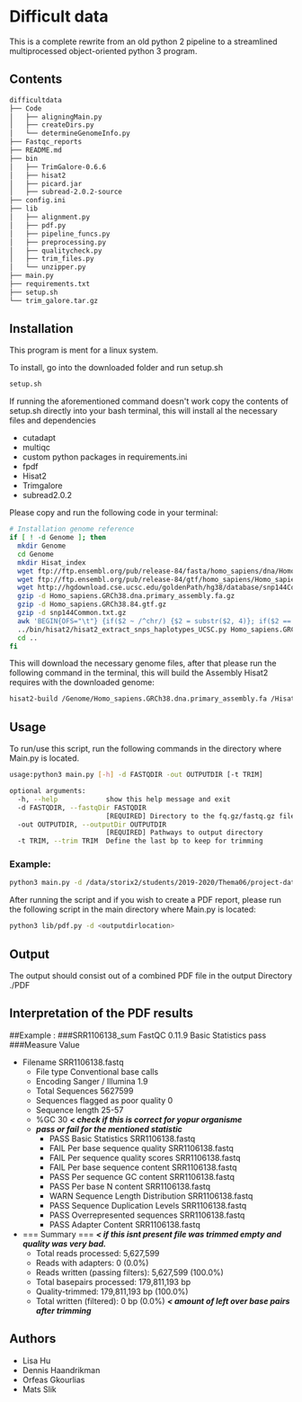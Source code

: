 # Difficult data

This is a complete rewrite from an old python 2 pipeline to a streamlined multiprocessed object-oriented python 3 program.

## Contents
```bash
difficultdata
├── Code
│   ├── aligningMain.py
│   ├── createDirs.py
│   └── determineGenomeInfo.py
├── Fastqc_reports
├── README.md
├── bin
│   ├── TrimGalore-0.6.6
│   ├── hisat2
│   ├── picard.jar
│   ├── subread-2.0.2-source
├── config.ini
├── lib
│   ├── alignment.py
│   ├── pdf.py
│   ├── pipeline_funcs.py
│   ├── preprocessing.py
│   ├── qualitycheck.py
│   ├── trim_files.py
│   └── unzipper.py
├── main.py
├── requirements.txt
├── setup.sh
└── trim_galore.tar.gz


```

## Installation 
This program is ment for a linux system.

To install, go into the downloaded folder and run setup.sh 
```bash
setup.sh
```
If running the aforementioned command doesn't work copy the contents of setup.sh directly into your bash terminal,
this will install al the necessary files and dependencies 
* cutadapt
* multiqc
* custom python packages in requirements.ini
* fpdf
* Hisat2
* Trimgalore
* subread2.0.2

Please copy and run the following code in your terminal:
```bash
# Installation genome reference
if [ ! -d Genome ]; then
  mkdir Genome
  cd Genome
  mkdir Hisat_index
  wget ftp://ftp.ensembl.org/pub/release-84/fasta/homo_sapiens/dna/Homo_sapiens.GRCh38.dna.primary_assembly.fa.gz
  wget ftp://ftp.ensembl.org/pub/release-84/gtf/homo_sapiens/Homo_sapiens.GRCh38.84.gtf.gz
  wget http://hgdownload.cse.ucsc.edu/goldenPath/hg38/database/snp144Common.txt.gz
  gzip -d Homo_sapiens.GRCh38.dna.primary_assembly.fa.gz
  gzip -d Homo_sapiens.GRCh38.84.gtf.gz
  gzip -d snp144Common.txt.gz
  awk 'BEGIN{OFS="\t"} {if($2 ~ /^chr/) {$2 = substr($2, 4)}; if($2 == "M") {$2 = "MT"} print}' snp144Common.txt > snp144Common.txt.ensembl
  ../bin/hisat2/hisat2_extract_snps_haplotypes_UCSC.py Homo_sapiens.GRCh38.dna.primary_assembly.fa snp144Common.txt.ensembl Homo_sapiens
  cd ..
fi

```
This will download the necessary genome files, 
after that please run the following command in the terminal, this will build the Assembly Hisat2 requires with the downloaded genome:
```bash
hisat2-build /Genome/Homo_sapiens.GRCh38.dna.primary_assembly.fa /Hisat_index/Homo_sapiens.GRCh38.dna.primary_assemblytest
```

## Usage 

To run/use this script, run the following commands in the directory where Main.py is located.
```bash
usage:python3 main.py [-h] -d FASTQDIR -out OUTPUTDIR [-t TRIM]

optional arguments:
  -h, --help            show this help message and exit
  -d FASTQDIR, --fastqDir FASTQDIR
                        [REQUIRED] Directory to the fq.gz/fastq.gz files
  -out OUTPUTDIR, --outputDir OUTPUTDIR
                        [REQUIRED] Pathways to output directory
  -t TRIM, --trim TRIM  Define the last bp to keep for trimming

```
### Example:
```bash
python3 main.py -d /data/storix2/students/2019-2020/Thema06/project-data/How_to_deal_with_difficult_data/Data -o hs -out /students/2021-2022/Thema06/mpslik
```

After running the script and if you wish to create a PDF report, please run the following script in the main directory where Main.py is located: 
```bash
python3 lib/pdf.py -d <outputdirlocation>
```

## Output

The output should consist out of a combined PDF file in the output Directory ./PDF

## Interpretation of the PDF results 

##Example :
###SRR1106138_sum
FastQC	0.11.9
Basic Statistics	pass
###Measure	Value
- Filename	SRR1106138.fastq 
  - File type	Conventional base calls
  - Encoding	Sanger / Illumina 1.9
  - Total Sequences	5627599
  - Sequences flagged as poor quality	0
  - Sequence length	25-57
  - %GC	30  ***< check if this is correct for yopur organisme*** 
  - ***pass or fail for the mentioned statistic***
    - PASS	Basic Statistics	SRR1106138.fastq
    - FAIL	Per base sequence quality	SRR1106138.fastq
    - FAIL	Per sequence quality scores	SRR1106138.fastq
    - FAIL	Per base sequence content	SRR1106138.fastq
    - PASS	Per sequence GC content	SRR1106138.fastq
    - PASS	Per base N content	SRR1106138.fastq
    - WARN	Sequence Length Distribution	SRR1106138.fastq
    - PASS	Sequence Duplication Levels	SRR1106138.fastq
    - PASS	Overrepresented sequences	SRR1106138.fastq
    - PASS	Adapter Content	SRR1106138.fastq
- === Summary === ***< if this isnt present file was trimmed empty and quality was very bad.***
  - Total reads processed: 5,627,599
  - Reads with adapters: 0 (0.0%)
  - Reads written (passing filters): 5,627,599 (100.0%)
  - Total basepairs processed: 179,811,193 bp
  - Quality-trimmed: 179,811,193 bp (100.0%)
  - Total written (filtered): 0 bp (0.0%) ***< amount of left over base pairs after trimming***

## Authors
- Lisa Hu 
- Dennis Haandrikman 
- Orfeas Gkourlias
- Mats Slik
